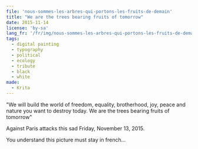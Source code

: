 ```yaml
---
file: 'nous-sommes-les-arbres-qui-portons-les-fruits-de-demain'
title: "We are the trees bearing fruits of tomorrow"
date: 2015-11-14
license: 'by-sa'
lang_fr: '/fr/img/nous-sommes-les-arbres-qui-portons-les-fruits-de-demain'
tags:
  - digital painting
  - typography
  - political
  - ecology
  - tribute
  - black
  - white
made:
  - Krita
---
```


"We will build the world of freedom, equality, brotherhood, joy, peace and nature you want to destroy today. We are the trees bearing fruits of tomorrow"

Against Paris attacks this sad Friday, November 13, 2015.

You understand this picture must stay in french...

